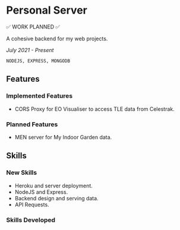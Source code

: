 # **Personal Server**

:white_check_mark: WORK PLANNED :white_check_mark:

A cohesive backend for my web projects.

_July 2021 - Present_

```NODEJS, EXPRESS, MONGODB```

## **Features** 

### **Implemented Features**

* CORS Proxy for EO Visualiser to access TLE data from Celestrak.

### **Planned Features**

* MEN server for My Indoor Garden data.

## **Skills**

### **New Skills**

* Heroku and server deployment.
* NodeJS and Express.
* Backend design and serving data.
* API Requests.

### **Skills Developed**

